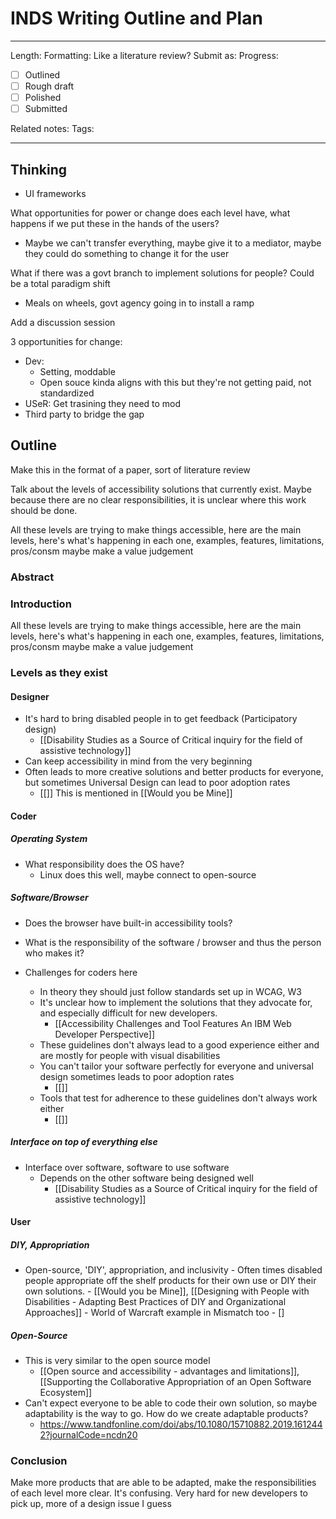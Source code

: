 # INDS Writing Outline and Plan

---

Length:
Formatting: Like a literature review?
Submit as:
Progress:
- [ ] Outlined
- [ ] Rough draft
- [ ] Polished
- [ ] Submitted

Related notes:
Tags:

--- 


## Thinking

- UI frameworks

What opportunities for power or change does each level have, what happens if we put these in the hands of the users?
- Maybe we can't transfer everything, maybe give it to a mediator, maybe they could do something to change it for the user 

What if there was a govt branch to implement solutions for people?
Could be a total paradigm shift
- Meals on wheels, govt agency going in to install a ramp

Add a discussion session

3 opportunities for change:
- Dev:
	- Setting, moddable
	- Open souce kinda aligns with this but they're not getting paid, not standardized 
- USeR: Get trasining they need to mod
- Third party to bridge the gap

## Outline

Make this in the format of a paper, sort of literature review

Talk about the levels of accessibility solutions that currently exist. Maybe because there are no clear responsibilities, it is unclear where this work should be done.

All these levels are trying to make things accessible, here are the main levels, here's what's happening in each one, examples, features, limitations, pros/consm maybe make a value judgement

### Abstract

### Introduction

All these levels are trying to make things accessible, here are the main levels, here's what's happening in each one, examples, features, limitations, pros/consm maybe make a value judgement


### Levels as they exist

#### Designer

- It's hard to bring disabled people in to get feedback (Participatory design)
	- [[Disability Studies as a Source of Critical inquiry for the field of assistive technology]]
- Can keep accessibility in mind from the very beginning
- Often leads to more creative solutions and better products for everyone, but sometimes Universal Design can lead to poor adoption rates
	- [[]] This is mentioned in [[Would you be Mine]]

#### Coder

##### Operating System

- What responsibility does the OS have?
	- Linux does this well, maybe connect to open-source

##### Software/Browser

- Does the browser have built-in accessibility tools?


- What is the responsibility of the software / browser and thus the person who makes it?
- Challenges for coders here
	- In theory they should just follow standards set up in WCAG, W3 
	- It's unclear how to implement the solutions that they advocate for, and especially difficult for new developers. 
		-  [[Accessibility Challenges and Tool Features An IBM Web Developer Perspective]]
	-  These guidelines don't always lead to a good experience either and are mostly for people with visual disabilities 
	-  You can't tailor your software perfectly for everyone and universal design sometimes leads to poor adoption rates
		-  [[]]
	-  Tools that test for adherence to these guidelines don't always work either
		- [[]]

##### Interface on top of everything else

- Interface over software, software to use software
	- Depends on the other software being designed well
		- [[Disability Studies as a Source of Critical inquiry for the field of assistive technology]]

#### User

##### DIY, Appropriation

- Open-source, 'DIY', appropriation, and inclusivity 
		- Often times disabled people appropriate off the shelf products for their own use or DIY their own solutions.
			- [[Would you be Mine]], [[Designing with People with Disabilities - Adapting Best Practices of DIY and Organizational Approaches]]
		- World of Warcraft example in Mismatch too
			- []

##### Open-Source

- This is very similar to the open source model
	-  [[Open source and accessibility - advantages and limitations]], [[Supporting the Collaborative Appropriation of an Open Software Ecosystem]]
-  Can't expect everyone to be able to code their own solution, so maybe adaptability is the way to go. How do we create adaptable products?
	-  https://www.tandfonline.com/doi/abs/10.1080/15710882.2019.1612442?journalCode=ncdn20


### Conclusion

Make more products that are able to be adapted, make the responsibilities of each level more clear. It's confusing. Very hard for new developers to pick up, more of a design issue I guess